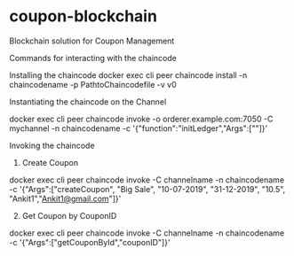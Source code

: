 # coupon-blockchain
Blockchain solution for Coupon Management

Commands for interacting with the chaincode

Installing the chaincode
docker exec cli peer chaincode install -n chaincodename -p PathtoChaincodefile -v v0

Instantiating the chaincode on the Channel

docker exec cli peer chaincode invoke -o orderer.example.com:7050 -C mychannel -n chaincodename -c '{"function":"initLedger","Args":[""]}'

Invoking the chaincode

1. Create Coupon

 docker exec cli peer chaincode invoke -C channelname -n chaincodename -c '{"Args":["createCoupon", "Big Sale", "10-07-2019", "31-12-2019", "10.5", "Ankit1","Ankit1@gmail.com"]}'

2. Get Coupon by CouponID

docker exec cli peer chaincode invoke -C channelname -n chaincodename -c '{"Args":["getCouponById","couponID"]}'
